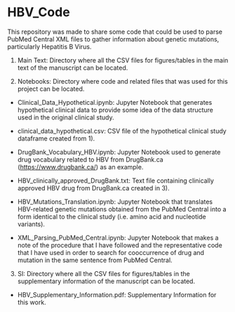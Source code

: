 # HBV_Code
This repository was made to share some code that could be used to parse PubMed Central XML files to gather information about genetic mutations, particularly Hepatitis B Virus. 

1) Main Text: Directory where all the CSV files for figures/tables in the main text of the manuscript can be located. 

2) Notebooks: Directory where code and related files that was used for this project can be located. 

- Clinical_Data_Hypothetical.ipynb: Jupyter Notebook that generates hypothetical clinical data to provide some idea of the data structure used in the original clinical study. 

- clinical_data_hypothetical.csv: CSV file of the hypothetical clinical study dataframe created from 1). 

- DrugBank_Vocabulary_HBV.ipynb: Jupyter Notebook used to generate drug vocabulary related to HBV from DrugBank.ca (https://www.drugbank.ca/) as an example.

- HBV_clinically_approved_DrugBank.txt: Text file containing clinically approved HBV drug from DrugBank.ca created in 3). 

- HBV_Mutations_Translation.ipynb: Jupyter Notebook that translates HBV-related genetic mutations obtained from the PubMed Central into a form identical to the clinical study (i.e. amino acid and nucleotide variants). 

- XML_Parsing_PubMed_Central.ipynb: Jupyter Notebook that makes a note of the procedure that I have followed and the representative code that I have used in order to search for cooccurrence of drug and mutation in the same sentence from PubMed Central. 

3) SI: Directory where all the CSV files for figures/tables in the supplementary information of the manuscript can be located. 

- HBV_Supplementary_Information.pdf: Supplementary Information for this work. 
